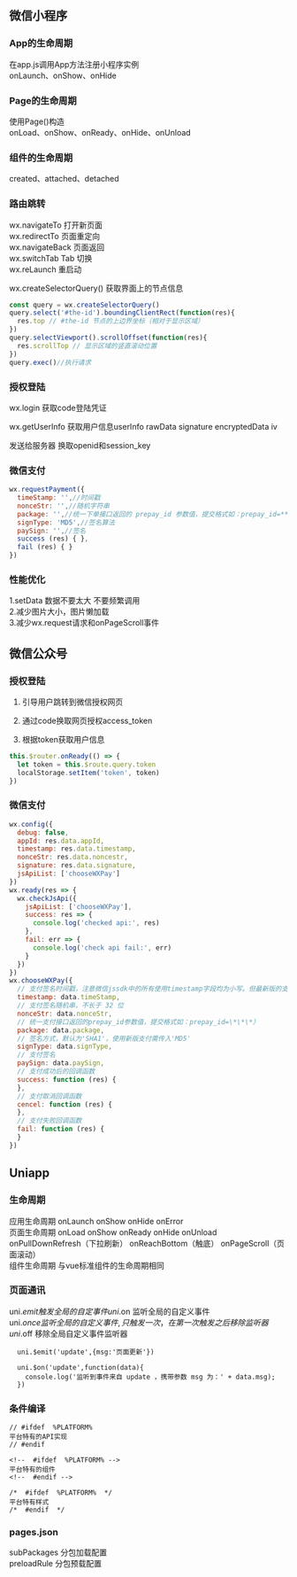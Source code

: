 ## 微信小程序

### App的生命周期
在app.js调用App方法注册小程序实例  
onLaunch、onShow、onHide

### Page的生命周期
使用Page()构造  
onLoad、onShow、onReady、onHide、onUnload

### 组件的生命周期
created、attached、detached


### 路由跳转
wx.navigateTo 打开新页面  
wx.redirectTo 页面重定向  
wx.navigateBack 页面返回  
wx.switchTab Tab 切换  
wx.reLaunch 重启动  

wx.createSelectorQuery() 获取界面上的节点信息
```js
const query = wx.createSelectorQuery()
query.select('#the-id').boundingClientRect(function(res){
  res.top // #the-id 节点的上边界坐标（相对于显示区域）
})
query.selectViewport().scrollOffset(function(res){
  res.scrollTop // 显示区域的竖直滚动位置
})
query.exec()//执行请求
```

### 授权登陆
wx.login 获取code登陆凭证  

wx.getUserInfo 获取用户信息userInfo rawData signature encryptedData iv  

发送给服务器 换取openid和session_key

### 微信支付
```js
wx.requestPayment({
  timeStamp: '',//时间戳
  nonceStr: '',//随机字符串
  package: '',//统一下单接口返回的 prepay_id 参数值，提交格式如：prepay_id=***
  signType: 'MD5',//签名算法
  paySign: '',//签名
  success (res) { },
  fail (res) { }
})
```

### 性能优化  
1.setData 数据不要太大 不要频繁调用  
2.减少图片大小，图片懒加载  
3.减少wx.request请求和onPageScroll事件

## 微信公众号

### 授权登陆

1. 引导用户跳转到微信授权网页

2. 通过code换取网页授权access_token

3. 根据token获取用户信息

```js
this.$router.onReady(() => {
  let token = this.$route.query.token
  localStorage.setItem('token', token)
})
```

### 微信支付
```js
wx.config({
  debug: false,
  appId: res.data.appId,
  timestamp: res.data.timestamp,
  nonceStr: res.data.noncestr,
  signature: res.data.signature,
  jsApiList: ['chooseWXPay']
})
wx.ready(res => {
  wx.checkJsApi({
    jsApiList: ['chooseWXPay'],
    success: res => {
      console.log('checked api:', res)
    },
    fail: err => {
      console.log('check api fail:', err)
    }
  })
})
wx.chooseWXPay({
  // 支付签名时间戳，注意微信jssdk中的所有使用timestamp字段均为小写。但最新版的支付后台生成签名使用的timeStamp字段名需大写其中的S字符
  timestamp: data.timeStamp,
  // 支付签名随机串，不长于 32 位
  nonceStr: data.nonceStr,
  // 统一支付接口返回的prepay_id参数值，提交格式如：prepay_id=\*\*\*）
  package: data.package,
  // 签名方式，默认为'SHA1'，使用新版支付需传入'MD5'
  signType: data.signType,
  // 支付签名
  paySign: data.paySign,
  // 支付成功后的回调函数
  success: function (res) {
  },
  // 支付取消回调函数
  cencel: function (res) {
  },
  // 支付失败回调函数
  fail: function (res) {
  }
})

```

## Uniapp

### 生命周期
应用生命周期 onLaunch onShow onHide onError  
页面生命周期 onLoad onShow onReady onHide onUnload 
onPullDownRefresh（下拉刷新） onReachBottom（触底） onPageScroll（页面滚动）  
组件生命周期 与vue标准组件的生命周期相同

### 页面通讯
uni.$emit 触发全局的自定事件  
uni.$on 监听全局的自定义事件  
uni.$once 监听全局的自定义事件,只触发一次，在第一次触发之后移除监听器  
uni.$off 移除全局自定义事件监听器

```
  uni.$emit('update',{msg:'页面更新'})

  uni.$on('update',function(data){
    console.log('监听到事件来自 update ，携带参数 msg 为：' + data.msg);
  })
```

### 条件编译

```
// #ifdef  %PLATFORM%
平台特有的API实现
// #endif

<!--  #ifdef  %PLATFORM% -->
平台特有的组件
<!--  #endif -->

/*  #ifdef  %PLATFORM%  */
平台特有样式
/*  #endif  */
```
### pages.json

subPackages 分包加载配置  
preloadRule 分包预载配置

